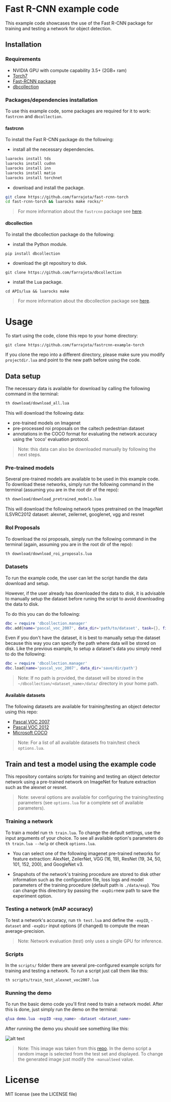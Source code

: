 # Fast R-CNN example code

This example code showcases the use of the Fast R-CNN package for training and testing a network for object detection.


## Installation

### Requirements

- NVIDIA GPU with compute capability 3.5+ (2GB+ ram)
- [Torch7](http://torch.ch/docs/getting-started.html)
- [Fast-RCNN package](https://github.com/farrajota/fast-rcnn-torch)
- [dbcollection](https://github.com/farrajota/dbcollection)

### Packages/dependencies installation

To use this example code, some packages are required for it to work: `fastrcnn` and `dbcollection`.

#### fastrcnn

To install the Fast R-CNN package do the following:

- install all the necessary dependencies.

```bash
luarocks install tds
luarocks install cudnn
luarocks install inn
luarocks install matio
luarocks install torchnet
```

- download and install the package.

```bash
git clone https://github.com/farrajota/fast-rcnn-torch
cd fast-rcnn-torch && luarocks make rocks/*
```

> For more information about the `fastrcnn` package see [here](https://github.com/farrajota/fast-rcnn-torch).

#### dbcollection

To install the dbcollection package do the following:

- install the Python module.
```
pip install dbcollection
```

- download the git repository to disk.
```
git clone https://github.com/farrajota/dbcollection
```

- install the Lua package.
```
cd APIs/lua && luarocks make
```

> For more information about the dbcollection package see [here](https://github.com/farrajota/dbcollection).


# Usage

To start using the code, clone this repo to your home directory:

```
git clone https://github.com/farrajota/fastrcnn-example-torch
```

If you clone the repo into a different directory, please make sure you modify `projectdir.lua` and point to the new path before using the code.

## Data setup

The necessary data is available for download by calling the following command in the terminal:

```bash
th download/download_all.lua
```

This will download the following data:

- pre-trained models on Imagenet
- pre-processed roi proposals on the caltech pedestrian dataset
- annotations in the COCO format for evaluating the network accuracy using the 'coco' evaluation protocol.


> Note: this data can also be downloaded manually by following the next steps.


### Pre-trained models

Several pre-trained models are available to be used in this example code. To download these networks, simply run the following command in the terminal (assuming you are in the root dir of the repo):

```bash
th download/download_pretrained_models.lua
```

This will download the following network types pretrained on the ImageNet ILSVRC2012 dataset: alexnet, zeilernet, googlenet, vgg and resnet

### RoI Proposals

To download the roi proposals, simply run the following command in the terminal (again, assuming you are in the root dir of the repo):

```bash
th download/download_roi_proposals.lua
```

### Datasets

To run the example code, the user can let the script handle the data download and setup.

However, if the user already has downloaded the data to disk, it is advisable to manually setup the dataset before runing the script to avoid downloading the data to disk.

To do this you can do the following:

```lua
dbc = require 'dbcollection.manager'
dbc.add{name='pascal_voc_2007', data_dir='path/to/dataset', task={}, file_path={}}
```

Even if you don't have the dataset, it is best to manually setup the dataset because this way you can specify the path where data will be stored on disk. Like the previous example, to setup a dataset's data you simply need to do the following:

```lua
dbc = require 'dbcollection.manager'
dbc.load{name='pascal_voc_2007', data_dir='save/dir/path'}
```

> Note: If no path is provided, the dataset will be stored in the `~/dbcollection/<dataset_name>/data/` directory in your home path.

#### Available datasets

The following datasets are available for training/testing an object detector using this repo:

- [Pascal VOC 2007](http://host.robots.ox.ac.uk/pascal/VOC/voc2007/index.html)
- [Pascal VOC 2012](http://host.robots.ox.ac.uk/pascal/VOC/voc2012/index.html)
- [Microsoft COCO](http://mscoco.org/)

> Note: For a list of all available datasets fro train/test check `options.lua`.


## Train and test a model using the example code

This repository contains scripts for training and testing an object detector network using a pre-trained network on ImageNet for feature extraction such as the alexnet or resnet.

> Note: several options are available for configuring the training/testing parameters (see `options.lua` for a complete set of available parameters).


### Training a network

To train a model run `th train.lua`. To change the default settings, use the input arguments of your choice. To see all available option's parameters do `th train.lua --help` or check `options.lua`.

* You can select one of the following imagenet pre-trained networks for feature extraction: AlexNet, ZeilerNet, VGG (16, 19), ResNet (19, 34, 50, 101, 152, 200), and GoogleNet v3.

* Snapshots of the network's training procedure are stored to disk other information such as the configuration file, loss logs and model parameters of the training procedure (default path is `./data/exp`). You can change this directory by passing the `-expDir`new path to save the experiment option.


### Testing a network (mAP accuracy)


To test a network's accuracy, run `th test.lua` and define the `-expID`, `-dataset` and `-expDir` input options (if changed) to compute the mean average-precision.

> Note: Network evaluation (test) only uses a single GPU for inference.


### Scripts

In the `scripts/` folder there are several pre-configured example scripts for training and testing a network. To run a script just call them  like this:

```
th scripts/train_test_alexnet_voc2007.lua
```

### Running the demo

To run the basic demo code you'll first need to train a network model. After this is done, just simply run the demo on the terminal:

```lua
qlua demo.lua -expID <exp_name> -dataset <dataset_name>
```

After running the demo you should see something like this:

![alt text](data/demo/demo_detections.png "Detections with AlexNet")

> Note: This image was taken from this [repo](https://github.com/mahyarnajibi/fast-rcnn-torch). In the demo script a random image is selected from the test set and displayed. To change the generated image just modify the `-manualSeed` value.


# License

MIT license (see the LICENSE file)
